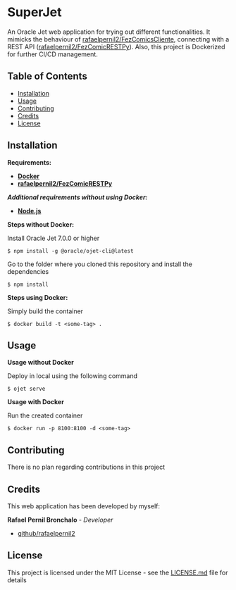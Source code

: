 # SuperJet
An Oracle Jet web application for trying out different functionalities. It mimicks the behaviour of [rafaelpernil2/FezComicsCliente](https://github.com/rafaelpernil2/FezComicsCliente), connecting with a REST API ([rafaelpernil2/FezComicRESTPy](https://github.com/rafaelpernil2/FezComicRESTPy)). Also, this project is Dockerized for further CI/CD management.
## Table of Contents
- [Installation](#installation)
- [Usage](#usage)
- [Contributing](#contributing)
- [Credits](#credits)
- [License](#license)
## Installation
**Requirements:**
* [**Docker**](https://www.docker.com/)
* [**rafaelpernil2/FezComicRESTPy**](https://github.com/rafaelpernil2/FezComicRESTPy)

***Additional requirements without using Docker:***
* [**Node.js**](https://nodejs.org/)

**Steps without Docker:**

Install Oracle Jet 7.0.0 or higher
```
$ npm install -g @oracle/ojet-cli@latest
```
Go to the folder where you cloned this repository and install the dependencies
```
$ npm install
```

**Steps using Docker:**

Simply build the container
```
$ docker build -t <some-tag> .
```

## Usage
**Usage without Docker**

Deploy in local using the following command
```
$ ojet serve
```

**Usage with Docker**

Run the created container
```
$ docker run -p 8100:8100 -d <some-tag>
```

## Contributing
There is no plan regarding contributions in this project
## Credits
This web application has been developed by myself:

**Rafael Pernil Bronchalo** - *Developer* 

* [github/rafaelpernil2](https://github.com/rafaelpernil2)

## License
This project is licensed under the MIT License - see the [LICENSE.md](LICENSE.md) file for details
